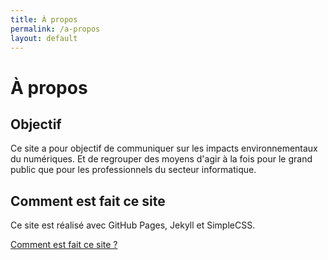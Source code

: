```yaml
---
title: À propos
permalink: /a-propos
layout: default
---
```


# À propos

## Objectif

Ce site a pour objectif de communiquer sur les impacts environnementaux du numériques. Et de regrouper des moyens d'agir à la fois pour le grand public que pour les professionnels du secteur informatique.

## Comment est fait ce site

Ce site est réalisé avec GitHub Pages, Jekyll et SimpleCSS.

[Comment est fait ce site ?](/comment-est-fait-ce-site/)
